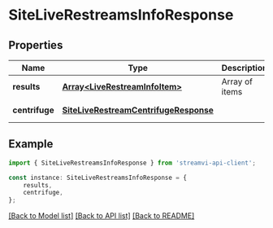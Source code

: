 # SiteLiveRestreamsInfoResponse


## Properties

Name | Type | Description | Notes
------------ | ------------- | ------------- | -------------
**results** | [**Array&lt;LiveRestreamInfoItem&gt;**](LiveRestreamInfoItem.md) | Array of items | [default to undefined]
**centrifuge** | [**SiteLiveRestreamCentrifugeResponse**](SiteLiveRestreamCentrifugeResponse.md) |  | [default to undefined]

## Example

```typescript
import { SiteLiveRestreamsInfoResponse } from 'streamvi-api-client';

const instance: SiteLiveRestreamsInfoResponse = {
    results,
    centrifuge,
};
```

[[Back to Model list]](../README.md#documentation-for-models) [[Back to API list]](../README.md#documentation-for-api-endpoints) [[Back to README]](../README.md)
